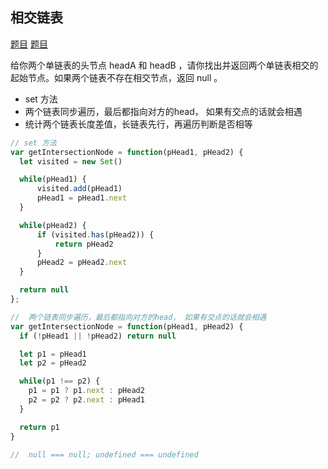 
## 相交链表

[题目](https://leetcode.cn/leetbook/read/linked-list/jjbj2/)
[题目](https://leetcode.cn/problems/intersection-of-two-linked-lists/description/)

给你两个单链表的头节点 headA 和 headB ，请你找出并返回两个单链表相交的起始节点。如果两个链表不存在相交节点，返回 null 。

-  set 方法
-  两个链表同步遍历，最后都指向对方的head， 如果有交点的话就会相遇
-  统计两个链表长度差值，长链表先行，再遍历判断是否相等

```js
// set 方法
var getIntersectionNode = function(pHead1, pHead2) {
  let visited = new Set()

  while(pHead1) {
      visited.add(pHead1)
      pHead1 = pHead1.next
  }

  while(pHead2) {
      if (visited.has(pHead2)) {
          return pHead2
      }
      pHead2 = pHead2.next
  }

  return null
};

//  两个链表同步遍历，最后都指向对方的head， 如果有交点的话就会相遇
var getIntersectionNode = function(pHead1, pHead2) {
  if (!pHead1 || !pHead2) return null

  let p1 = pHead1
  let p2 = pHead2

  while(p1 !== p2) {
    p1 = p1 ? p1.next : pHead2
    p2 = p2 ? p2.next : pHead1
  }

  return p1
}

//  null === null; undefined === undefined
```